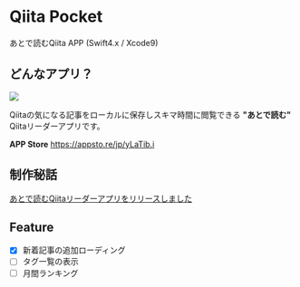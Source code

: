 # Qiita Pocket
あとで読むQiita APP (Swift4.x / Xcode9)

## どんなアプリ？

![](https://media.giphy.com/media/xUPGcryOw0wYY0PaJa/giphy.gif)

Qiitaの気になる記事をローカルに保存しスキマ時間に閲覧できる **"あとで読む"** Qiitaリーダーアプリです。

**APP Store**
https://appsto.re/jp/yLaTib.i

## 制作秘話

[あとで読むQiitaリーダーアプリをリリースしました](http://qiita.com/hirothings/items/78493363df04e5f31d25)

## Feature

- [x] 新着記事の追加ローディング
- [ ] タグ一覧の表示
- [ ] 月間ランキング
